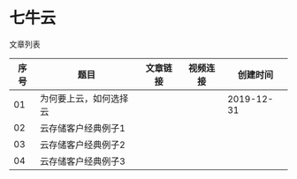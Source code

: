 # 七牛云

文章列表

|序号|题目|文章链接|视频连接|创建时间|
|--|--|--|--|--|
|01|为何要上云，如何选择云|||2019-12-31|
|02|云存储客户经典例子1||||
|03|云存储客户经典例子2||||
|04|云存储客户经典例子3||||
